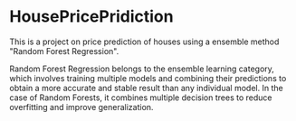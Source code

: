 # HousePricePridiction
This is a project on price prediction of houses using a ensemble method "Random Forest Regression".

Random Forest Regression belongs to the ensemble learning category, which involves training multiple models and combining their predictions to obtain a more accurate and stable result than any individual model. In the case of Random Forests, it combines multiple decision trees to reduce overfitting and improve generalization.

